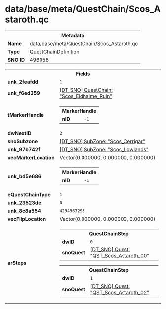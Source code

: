 <h1>data/base/meta/QuestChain/Scos_Astaroth.qc</h1><table><tr><th colspan="100%">Metadata</th></tr><tr><td><b>Name</b></td><td>data/base/meta/QuestChain/Scos_Astaroth.qc</td></tr><tr><td><b>Type</b></td><td>QuestChainDefinition</td></tr><tr><td><b>SNO ID</b></td><td>496058</td></tr></table>

<table><tr><th colspan="100%">Fields</th></tr><tr><td><b>unk_2feafdd</b></td><td><code>1</code></td></tr><tr><td><b>unk_f6ed359</b></td><td><a href="Scos_Eldhaime_Ruin.qc">[DT_SNO] QuestChain: "Scos_Eldhaime_Ruin"</a>
</td></tr><tr><td><b>tMarkerHandle</b></td><td><table><tr><th colspan="100%">MarkerHandle</th></tr><tr><td><b>nID</b></td><td><code>-1</code></td></tr></table>

</td></tr><tr><td><b>dwNextID</b></td><td><code>2</code></td></tr><tr><td><b>snoSubzone</b></td><td><a href="..\Subzone\Scos_Cerrigar.sbz">[DT_SNO] SubZone: "Scos_Cerrigar"</a></td></tr><tr><td><b>unk_97b742f</b></td><td><a href="..\Subzone\Scos_Lowlands.sbz">[DT_SNO] SubZone: "Scos_Lowlands"</a>
</td></tr><tr><td><b>vecMarkerLocation</b></td><td>Vector(0.000000, 0.000000, 0.000000)</td></tr><tr><td><b>unk_bd5e686</b></td><td><table><tr><th colspan="100%">MarkerHandle</th></tr><tr><td><b>nID</b></td><td><code>-1</code></td></tr></table>

</td></tr><tr><td><b>eQuestChainType</b></td><td><code>1</code></td></tr><tr><td><b>unk_23523de</b></td><td><code>0</code></td></tr><tr><td><b>unk_8c8a554</b></td><td><code>4294967295</code></td></tr><tr><td><b>vecFlipLocation</b></td><td>Vector(0.000000, 0.000000, 0.000000)</td></tr><tr><td><b>arSteps</b></td><td><table><tr><th colspan="100%">QuestChainStep</th></tr><tr><td><b>dwID</b></td><td><code>0</code></td></tr><tr><td><b>snoQuest</b></td><td><a href="..\Quest\QST_Scos_Astaroth_00.qst">[DT_SNO] Quest: "QST_Scos_Astaroth_00"</a></td></tr></table>


<table><tr><th colspan="100%">QuestChainStep</th></tr><tr><td><b>dwID</b></td><td><code>1</code></td></tr><tr><td><b>snoQuest</b></td><td><a href="..\Quest\QST_Scos_Astaroth_02.qst">[DT_SNO] Quest: "QST_Scos_Astaroth_02"</a></td></tr></table>


</td></tr></table>

